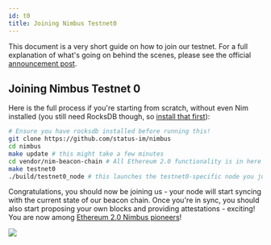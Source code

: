 ```yaml
---
id: t0
title: Joining Nimbus Testnet0
---
```


This document is a very short guide on how to join our testnet. For a full explanation of what's going on behind the scenes, please see the official [announcement post](https://our.status.im/the-nimbus-mvp-testnet-is-here/).

## Joining Nimbus Testnet 0

Here is the full process if you're starting from scratch, without even Nim installed (you still need RocksDB though, so [install that first](https://github.com/status-im/nimbus#rocksdb)):

```bash
# Ensure you have rocksdb installed before running this!
git clone https://github.com/status-im/nimbus
cd nimbus
make update # this might take a few minutes
cd vendor/nim-beacon-chain # All Ethereum 2.0 functionality is in here
make testnet0
./build/testnet0_node # this launches the testnet0-specific node you just built
```

Congratulations, you should now be joining us - your node will start syncing with the current state of our beacon chain. Once you're in sync, you should also start proposing your own blocks and providing attestations - exciting! You are now among [Ethereum 2.0 Nimbus pioneers](https://gitcoin.co/kudos/1160/nimbus_pilot)!

[![](https://our.status.im/content/images/2019/03/Annotation-2019-03-29-202131-1.png)](https://our.status.im/content/images/2019/03/Annotation-2019-03-29-202131-1.png)